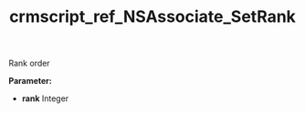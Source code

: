 ﻿---
title: crmscript_ref_NSAssociate_SetRank
description: NSAssociate.SetRank(Integer rank)
intellisense: NSAssociate.SetRank
keywords: NSAssociate, GetRank
so.topic: reference
---

Rank order 

**Parameter:** 
 - **rank** Integer

